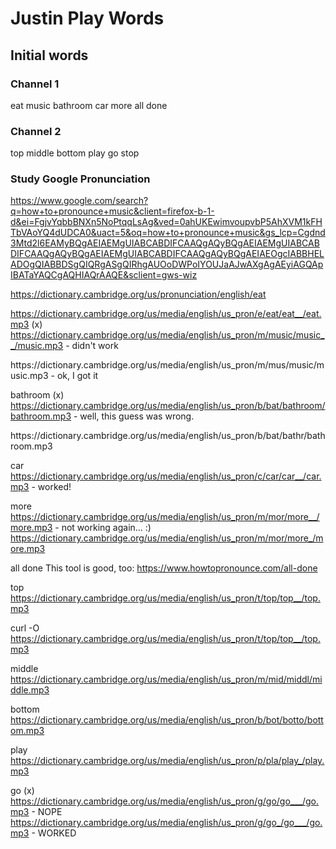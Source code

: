 # Justin Play Words

## Initial words


### Channel 1
   eat
   music
   bathroom
   car
   more
   all done

### Channel 2
   top
   middle
   bottom
   play
   go
   stop

### Study Google Pronunciation

<audio jsname="almMDb" src="//ssl.gstatic.com/dictionary/static/pronunciation/2022-03-02/audio/go/google_en_us_1.mp3" preload="auto"></audio>

https://www.google.com/search?q=how+to+pronounce+music&client=firefox-b-1-d&ei=FgjvYqbbBNXn5NoPtqqLsAg&ved=0ahUKEwimvoupvbP5AhXVM1kFHTbVAoYQ4dUDCA0&uact=5&oq=how+to+pronounce+music&gs_lcp=Cgdnd3Mtd2l6EAMyBQgAEIAEMgUIABCABDIFCAAQgAQyBQgAEIAEMgUIABCABDIFCAAQgAQyBQgAEIAEMgUIABCABDIFCAAQgAQyBQgAEIAEOgcIABBHELADOgQIABBDSgQIQRgASgQIRhgAUOoDWPoIYOUJaAJwAXgAgAEyiAGQApIBATaYAQCgAQHIAQrAAQE&sclient=gws-wiz


<source type="audio/mpeg" src="/us/media/english/us_pron/e/eat/eat__/eat.mp3">

https://dictionary.cambridge.org/us/pronunciation/english/eat

https://dictionary.cambridge.org/us/media/english/us_pron/e/eat/eat__/eat.mp3
(x) https://dictionary.cambridge.org/us/media/english/us_pron/m/music/music__/music.mp3 - didn't work

<source type="audio/mpeg" src="/us/media/english/us_pron/m/mus/music/music.mp3">
https://dictionary.cambridge.org/us/media/english/us_pron/m/mus/music/music.mp3  - ok, I got it


bathroom
(x) https://dictionary.cambridge.org/us/media/english/us_pron/b/bat/bathroom/bathroom.mp3  - well, this guess was wrong.

<source type="audio/mpeg" src="/us/media/english/us_pron/b/bat/bathr/bathroom.mp3">
https://dictionary.cambridge.org/us/media/english/us_pron/b/bat/bathr/bathroom.mp3


car
https://dictionary.cambridge.org/us/media/english/us_pron/c/car/car__/car.mp3  - worked!

more
https://dictionary.cambridge.org/us/media/english/us_pron/m/mor/more__/more.mp3  - not working again... :)
<source type="audio/mpeg" src="/us/media/english/us_pron/m/mor/more_/more.mp3">
https://dictionary.cambridge.org/us/media/english/us_pron/m/mor/more_/more.mp3


all done
This tool is good, too: https://www.howtopronounce.com/all-done
<audio src="https://en-audio.howtopronounce.com/1630151108612a21c40f572.mp3"></audio>


top
https://dictionary.cambridge.org/us/media/english/us_pron/t/top/top__/top.mp3

curl -O https://dictionary.cambridge.org/us/media/english/us_pron/t/top/top__/top.mp3


middle
https://dictionary.cambridge.org/us/media/english/us_pron/m/mid/middl/middle.mp3

bottom
https://dictionary.cambridge.org/us/media/english/us_pron/b/bot/botto/bottom.mp3

play
https://dictionary.cambridge.org/us/media/english/us_pron/p/pla/play_/play.mp3

go
(x) https://dictionary.cambridge.org/us/media/english/us_pron/g/go/go___/go.mp3  - NOPE
https://dictionary.cambridge.org/us/media/english/us_pron/g/go_/go___/go.mp3  - WORKED

